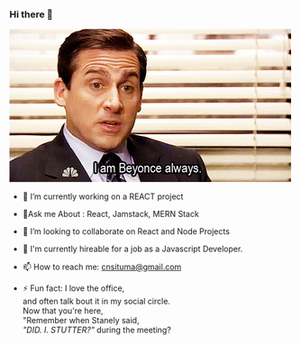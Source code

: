 ### Hi there 👋

![claragithub](https://github.com/CSituma/CSituma/blob/main/giphy.gif)

- 🔭 I’m currently working on a REACT project

- 🌱Ask me About : React, Jamstack, MERN Stack

- 👯 I’m looking to collaborate on React and Node Projects

- 🤔 I'm currently hireable for a job as a Javascript Developer.

- 📫 How to reach me: cnsituma@gmail.com

- ⚡ Fun fact: I love the office, <br>
    and often talk bout it in my social circle.
    <br>
    Now that you're here,
    <br>
     "Remember when Stanely said,<br>
     *"DID. I. STUTTER?"*  during the meeting?

